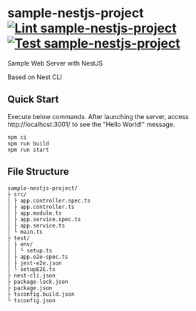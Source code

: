 # sample-nestjs-project [![Lint sample-nestjs-project](https://github.com/pa-y-kunimoto/backend-eslint-plugin-sample_no-restricted-paths/actions/workflows/lint-sample-nestjs-project.yml/badge.svg)](https://github.com/pa-y-kunimoto/backend-eslint-plugin-sample_no-restricted-paths/actions/workflows/lint-sample-nestjs-project.yml) [![Test sample-nestjs-project](https://github.com/pa-y-kunimoto/backend-eslint-plugin-sample_no-restricted-paths/actions/workflows/test-sample-nestjs-project.yml/badge.svg)](https://github.com/pa-y-kunimoto/backend-eslint-plugin-sample_no-restricted-paths/actions/workflows/test-sample-nestjs-project.yml)

Sample Web Server with NestJS

Based on Nest CLI

## Quick Start

Execute below commands. After launching the server, access http://localhost:3001/ to see the "Hello World!" message.

```shell
npm ci
npm run build
npm run start
```

## File Structure

```
sample-nestjs-project/
├ src/
│ ├ app.controller.spec.ts
│ ├ app.controller.ts
│ ├ app.module.ts
│ ├ app.service.spec.ts
│ ├ app.service.ts
│ └ main.ts
├ test/
│ ├ env/
│ │ └ setup.ts
│ ├ app.e2e-spec.ts
│ ├ jest-e2e.json
│ └ setupE2E.ts
├ nest-cli.json
├ package-lock.json
├ package.json
├ tsconfig.build.json
└ tsconfig.json
```
